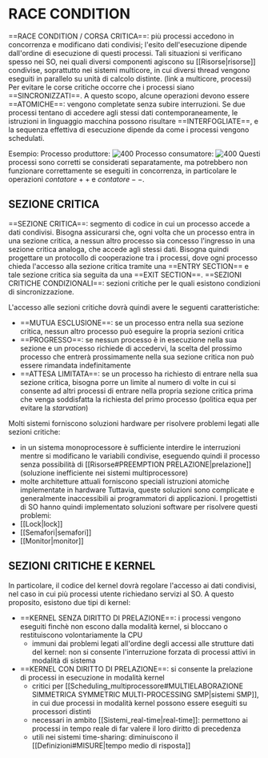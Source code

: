 # RACE CONDITION
==RACE CONDITION / CORSA CRITICA==: più processi accedono in concorrenza e modificano dati condivisi; l'esito dell'esecuzione dipende dall'ordine di esecuzione di questi processi.
Tali situazioni si verificano spesso nei SO, nei quali diversi componenti agiscono su [[Risorse|risorse]] condivise, soprattutto nei sistemi multicore, in cui diversi thread vengono eseguiti in parallelo su unità di calcolo distinte.
(link a multicore, processi)
Per evitare le corse critiche occorre che i processi siano ==SINCRONIZZATI==. A questo scopo, alcune operazioni devono essere ==ATOMICHE==: vengono completate senza subire interruzioni. Se due processi tentano di accedere agli stessi dati contemporaneamente, le istruzioni in linguaggio macchina possono risultare ==INTERFOGLIATE==, e la sequenza effettiva di esecuzione dipende da come i processi vengono schedulati.

Esempio:
	Processo produttore:
	![400](race_condition.png)
	Processo consumatore:
	![400](race_condition2.png)
	Questi processi sono corretti se considerati separatamente, ma potrebbero non funzionare correttamente se eseguiti in concorrenza, in particolare le operazioni $contatore ++$ e $contatore --$.

## SEZIONE CRITICA
==SEZIONE CRITICA==: segmento di codice in cui un processo accede a dati condivisi.
Bisogna assicurarsi che, ogni volta che un processo entra in una sezione critica, a nessun altro processo sia concesso l'ingresso in una sezione critica analoga, che accede agli stessi dati. Bisogna quindi progettare un protocollo di cooperazione tra i processi, dove ogni processo chieda l'accesso alla sezione critica tramite una ==ENTRY SECTION== e tale sezione critica sia seguita da una ==EXIT SECTION==.
==SEZIONI CRITICHE CONDIZIONALI==: sezioni critiche per le quali esistono condizioni di sincronizzazione.

L'accesso alle sezioni critiche dovrà quindi avere le seguenti caratteristiche:
- ==MUTUA ESCLUSIONE==: se un processo entra nella sua sezione critica, nessun altro processo può eseguire la propria sezioni critica
- ==PROGRESSO==: se nessun processo è in esecuzione nella sua sezione e un processo richiede di accedervi, la scelta del prossimo processo che entrerà prossimamente nella sua sezione critica non può essere rimandata indefinitamente
- ==ATTESA LIMITATA==: se un processo ha richiesto di entrare nella sua sezione critica, bisogna porre un limite al numero di volte in cui si consente ad altri processi di entrare nella propria sezione critica prima che venga soddisfatta la richiesta del primo processo (politica equa per evitare la _starvation_)

Molti sistemi forniscono soluzioni hardware per risolvere problemi legati alle sezioni critiche:
- in un sistema monoprocessore è sufficiente interdire le interruzioni mentre si modificano le variabili condivise, eseguendo quindi il processo senza possibilità di [[Risorse#PREEMPTION PRELAZIONE|prelazione]] (soluzione inefficiente nei sistemi multiprocessore)
- molte architetture attuali forniscono speciali istruzioni atomiche implementate in hardware
Tuttavia, queste soluzioni sono complicate e generalmente inaccessibili ai programmatori di applicazioni. I progettisti di SO hanno quindi implementato soluzioni software per risolvere questi problemi:
- [[Lock|lock]]
- [[Semafori|semafori]]
- [[Monitor|monitor]]

## SEZIONI CRITICHE E KERNEL
In particolare, il codice del kernel dovrà regolare l'accesso ai dati condivisi, nel caso in cui più processi utente richiedano servizi al SO.
A questo proposito, esistono due tipi di kernel:
- ==KERNEL SENZA DIRITTO DI PRELAZIONE==: i processi vengono eseguiti finchè non escono dalla modalità kernel, si bloccano o restituiscono volontariamente la CPU
	- immuni dai problemi legati all'ordine degli accessi alle strutture dati del kernel: non si consente l'interruzione forzata di processi attivi in modalità di sistema
- ==KERNEL CON DIRITTO DI PRELAZIONE==: si consente la prelazione di processi in esecuzione in modalità kernel
	- critici per [[Scheduling_multiprocessore#MULTIELABORAZIONE SIMMETRICA SYMMETRIC MULTI-PROCESSING SMP|sistemi SMP]], in cui due processi in modalità kernel possono essere eseguiti su processori distinti
	- necessari in ambito [[Sistemi_real-time|real-time]]: permettono ai processi in tempo reale di far valere il loro diritto di precedenza
	- utili nei sistemi time-sharing: diminuiscono il [[Definizioni#MISURE|tempo medio di risposta]]